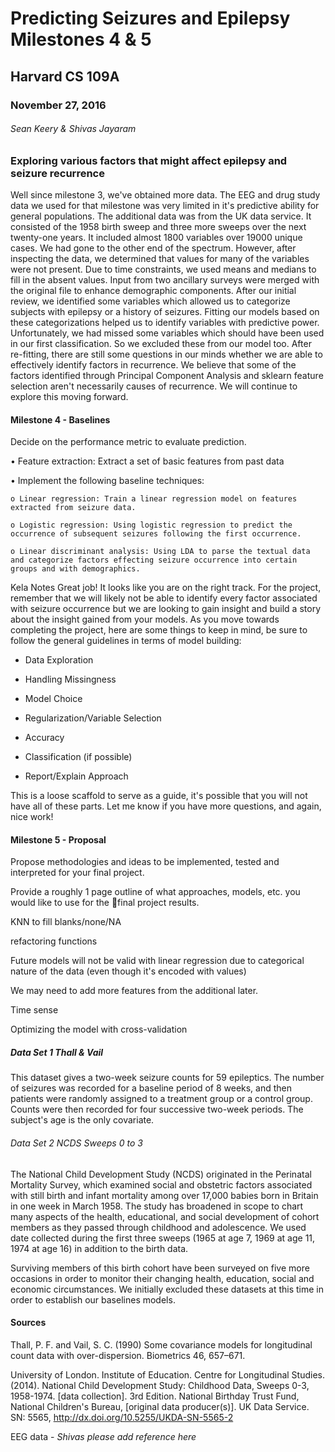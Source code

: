 # Predicting Seizures and Epilepsy Milestones 4 & 5

## Harvard CS 109A

### November 27, 2016

###### Sean Keery & Shivas Jayaram

### Exploring various factors that might affect epilepsy and seizure recurrence

Well since milestone 3, we've obtained more data.  The  EEG and drug study data we used for that milestone was very limited in it's predictive ability for general populations.  The additional data was from the UK data service.  It consisted of the 1958 birth sweep and three more sweeps over the next twenty-one years.  It included almost 1800 variables over 19000 unique cases.  We had gone to the other end of the spectrum.
However, after inspecting the data, we determined that values for many of the variables were not present.  Due to time constraints, we used means and medians to fill in the absent values.  Input from two ancillary surveys were merged with the original file to enhance demographic components.
After our initial review, we identified some variables which allowed us to categorize subjects with epilepsy or a history of seizures.  Fitting our models based on these categorizations helped us to identify variables with predictive power.  Unfortunately, we had missed some variables which should have been used in our first classification.  So we excluded these from our model too.  After re-fitting, there are still some questions in our minds whether we are able to effectively identify factors in recurrence.  We believe that some of the factors identified through Principal Component Analysis and sklearn feature selection aren't necessarily causes of recurrence.  We will continue to explore this moving forward.

#### Milestone 4 - Baselines

Decide on the performance metric to evaluate prediction.

• Feature extraction: Extract a set of basic features from past data

• Implement the following baseline techniques:

    o Linear regression: Train a linear regression model on features extracted from seizure data.

    o Logistic regression: Using logistic regression to predict the occurrence of subsequent seizures following the first occurrence.

    o Linear discriminant analysis: Using LDA to parse the textual data and categorize factors effecting seizure occurrence into certain groups and with demographics.

Kela Notes
Great job!
It looks like you are on the right track. For the project, remember that we will likely not be able to identify every factor associated with seizure occurrence but we are looking to gain insight and build a story about the insight gained from your models.
As you move towards completing the project, here are some things to keep in mind, be sure to follow the general guidelines in terms of model building:

- Data Exploration

- Handling Missingness

- Model Choice

- Regularization/Variable Selection

- Accuracy

- Classification (if possible)

- Report/Explain Approach

This is a loose scaffold to serve as a guide, it's possible that you will not have all of these parts. Let me know if you have more questions, and again, nice work!

#### Milestone 5 - Proposal

Propose methodologies and ideas to be implemented, tested and interpreted for your final project.

Provide a roughly 1 page
outline of what approaches, models, etc. you would like to use for the final project results.

KNN to fill blanks/none/NA

refactoring functions

Future models will not be valid with linear regression due to categorical nature of the data (even though it's encoded with values)		

We may need to add more features from the additional later.

Time sense

Optimizing the model with cross-validation


##### Data Set 1 Thall & Vail

This dataset gives a two-week seizure counts for 59 epileptics. The number of seizures was recorded for a baseline period of 8 weeks, and then patients were randomly assigned to a treatment group or a control group. Counts were then recorded for four successive two-week periods. The subject's age is the only covariate.

###### Data Set 2 NCDS Sweeps 0 to 3

The National Child Development Study (NCDS) originated in the Perinatal Mortality Survey, which examined social and obstetric factors associated with still birth and infant mortality among over 17,000 babies born in Britain in one week in March 1958.  The study has broadened in scope to chart many aspects of the health, educational, and social development of cohort members as they passed through childhood and adolescence. We used date collected during the first three sweeps (1965 at age 7, 1969 at age 11, 1974 at age 16) in addition to the birth data.

Surviving members of this birth cohort have been surveyed on five more occasions in order to monitor their changing health, education, social and economic circumstances.  We initially excluded these datasets at this time in order to establish our baselines models.


#### Sources

Thall, P. F. and Vail, S. C. (1990) Some covariance models for longitudinal count data with over-dispersion. Biometrics 46, 657–671.

University of London. Institute of Education. Centre for Longitudinal Studies. (2014). National Child Development Study: Childhood Data, Sweeps 0-3, 1958-1974. [data collection]. 3rd Edition. National Birthday Trust Fund, National Children's Bureau, [original data producer(s)]. UK Data Service. SN: 5565, http://dx.doi.org/10.5255/UKDA-SN-5565-2

EEG data - *Shivas please add reference here*
